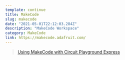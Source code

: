 ```yaml
---
template: continue
title: MakeCode
slug: makecode
date: "2021-05-01T22:12:03.284Z"
description: "MakeCode Workspace"
category: MakeCode
link: https://makecode.adafruit.com/
---
```


> [Using MakeCode with Circuit Playground Express](https://learn.adafruit.com/using-circuit-playground-express-makecode-circuitpython-on-a-chromebook/using-makecode)